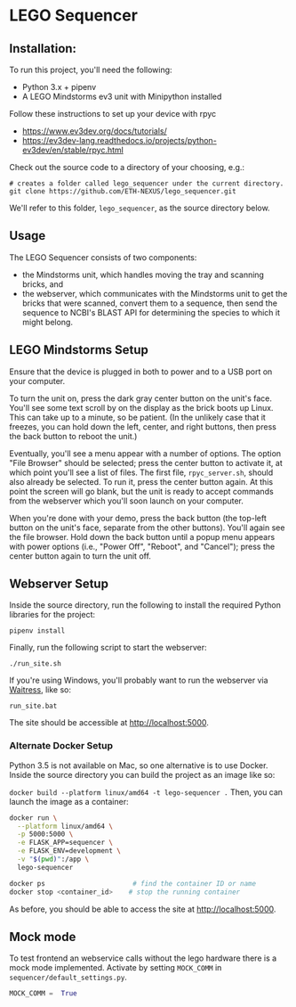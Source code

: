 # LEGO Sequencer

## Installation: 

To run this project, you'll need the following:

- Python 3.x + pipenv
- A LEGO Mindstorms ev3 unit with Minipython installed

Follow these instructions to set up your device with rpyc
- https://www.ev3dev.org/docs/tutorials/
- https://ev3dev-lang.readthedocs.io/projects/python-ev3dev/en/stable/rpyc.html

Check out the source code to a directory of your choosing, e.g.:

```
# creates a folder called lego_sequencer under the current directory.
git clone https://github.com/ETH-NEXUS/lego_sequencer.git
```

We'll refer to this folder, `lego_sequencer`, as the source directory below.

## Usage

The LEGO Sequencer consists of two components:
- the Mindstorms unit, which handles moving the tray and scanning bricks, and
- the webserver, which communicates with the Mindstorms unit to get the bricks that were scanned, convert them
  to a sequence, then send the sequence to NCBI's BLAST API for determining the species to which it might belong.

## LEGO Mindstorms Setup

Ensure that the device is plugged in both to power and to a USB port on your computer.

To turn the unit on, press the dark gray center button on the unit's face. You'll see some text scroll by on the display
as the brick boots up Linux. This can take up to a minute, so be patient. (In the unlikely case that it freezes, you can
hold down the left, center, and right buttons, then press the back button to reboot the unit.)

Eventually, you'll see a menu appear with a number of options. The option "File Browser" should be selected; press
the center button to activate it, at which point you'll see a list of files. The first file, `rpyc_server.sh`, should
also already be selected. To run it, press the center button again. At this point the screen will go blank, but the 
unit is ready to accept commands from the webserver which you'll soon launch on your computer.

When you're done with your demo, press the back button (the top-left button on the unit's face, separate from the other
buttons). You'll again see the file browser. Hold down the back button until a popup menu appears with power options
(i.e., "Power Off", "Reboot", and "Cancel"); press the center button again to turn the unit off.

## Webserver Setup

Inside the source directory, run the following to install the required Python libraries for the project:

```pipenv install```

Finally, run the following script to start the webserver:

`./run_site.sh`

If you're using Windows, you'll probably want to run the webserver via [Waitress](https://docs.pylonsproject.org/projects/waitress/en/stable/), like so:

`run_site.bat`

The site should be accessible at [http://localhost:5000](http://localhost:5000).

### Alternate Docker Setup

Python 3.5 is not available on Mac, so one alternative is to use Docker. 
Inside the source directory you can build the project as an image like so:

```docker build --platform linux/amd64 -t lego-sequencer .```
Then, you can launch the image as a container:


```bash
docker run \
  --platform linux/amd64 \
  -p 5000:5000 \
  -e FLASK_APP=sequencer \
  -e FLASK_ENV=development \
  -v "$(pwd)":/app \
  lego-sequencer

docker ps                      # find the container ID or name
docker stop <container_id>    # stop the running container
```


As before, you should be able to access the site at [http://localhost:5000](http://localhost:5000).

## Mock mode
To test frontend an webservice calls without the lego hardware there is a mock mode implemented. Activate by setting `MOCK_COMM` in `sequencer/default_settings.py`.

```python
MOCK_COMM =  True
```